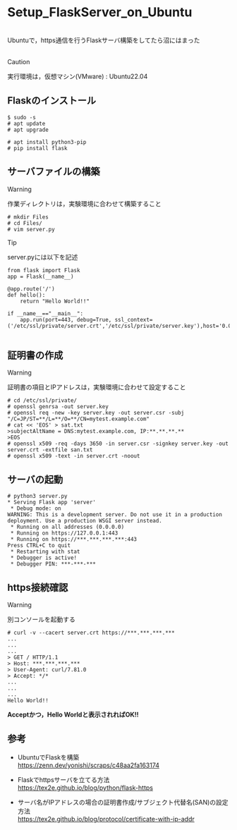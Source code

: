 # Setup_FlaskServer_on_Ubuntu
<br>
Ubuntuで，https通信を行うFlaskサーバ構築をしてたら沼にはまった<br>
<br>

> [!CAUTION]
> 実行環境は，仮想マシン(VMware) : Ubuntu22.04


## Flaskのインストール

```
$ sudo -s
# apt update
# apt upgrade
```

```
# apt install python3-pip 
# pip install flask
```

## サーバファイルの構築

> [!WARNING]
> 作業ディレクトリは，実験環境に合わせて構築すること


```
# mkdir Files
# cd Files/
# vim server.py
```

> [!TIP]
> server.pyには以下を記述


```
from flask import Flask
app = Flask(__name__)

@app.route('/')
def hello():
	return "Hello World!!"

if __name__=="__main__":
	app.run(port=443, debug=True, ssl_context=('/etc/ssl/private/server.crt','/etc/ssl/private/server.key'),host='0.0.0.0')


```

## 証明書の作成

> [!WARNING]
> 証明書の項目とIPアドレスは，実験環境に合わせて設定すること

```
# cd /etc/ssl/private/
# openssl genrsa -out server.key
# openssl req -new -key server.key -out server.csr -subj "/C=JP/ST=**/L=**/O=**/CN=mytest.example.com"
# cat << 'EOS' > sat.txt
>subjectAltName = DNS:mytest.example.com, IP:**.**.**.**
>EOS
# openssl x509 -req -days 3650 -in server.csr -signkey server.key -out server.crt -extfile san.txt
# openssl x509 -text -in server.crt -noout
```

## サーバの起動

```
# python3 server.py
* Serving Flask app 'server'
 * Debug mode: on
WARNING: This is a development server. Do not use it in a production deployment. Use a production WSGI server instead.
 * Running on all addresses (0.0.0.0)
 * Running on https://127.0.0.1:443
 * Running on https://***.***.***.***:443
Press CTRL+C to quit
 * Restarting with stat
 * Debugger is active!
 * Debugger PIN: ***-***-***
```

## https接続確認

> [!WARNING]
> 別コンソールを起動する

```
# curl -v --cacert server.crt https://***.***.***.***
...
...
...
> GET / HTTP/1.1
> Host: ***.***.***.***
> User-Agent: curl/7.81.0
> Accept: */*
...
...
...
Hello World!!
```

<b>Acceptかつ，Hello Worldと表示されればOK!!</b><br>

## 参考

- UbuntuでFlaskを構築<br>
https://zenn.dev/yonishi/scraps/c48aa2fa163174<br>

- Flaskでhttpsサーバを立てる方法<br>
https://tex2e.github.io/blog/python/flask-https<br>

- サーバ名がIPアドレスの場合の証明書作成/サブジェクト代替名(SAN)の設定方法<br>
https://tex2e.github.io/blog/protocol/certificate-with-ip-addr<br>


